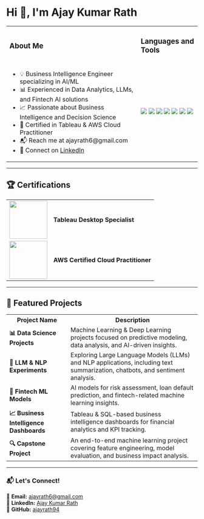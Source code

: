 # Hi 👋, I'm Ajay Kumar Rath

<table>
  <tr>
    <td><h3>About Me</h3></td>
    <td><h3>Languages and Tools</h3></td>
  </tr>
  <tr>
    <td>
      <ul>
        <li>💡 Business Intelligence Engineer specializing in AI/ML</li>
        <li>📊 Experienced in Data Analytics, LLMs, and Fintech AI solutions</li>
        <li>📈 Passionate about Business Intelligence and Decision Science</li>
        <li>📜 Certified in Tableau & AWS Cloud Practitioner</li>
        <li>📬 Reach me at ajayrath6@gmail.com</li>
        <li>🔗 Connect on <a href="https://www.linkedin.com/in/ajaykumarrath/">LinkedIn</a></li>
      </ul>
    </td>
    <td>
      <p>
        <img src="https://img.shields.io/badge/Python-3776AB?style=for-the-badge&logo=python&logoColor=white"/>
        <img src="https://img.shields.io/badge/SQL-4479A1?style=for-the-badge&logo=postgresql&logoColor=white"/>
        <img src="https://img.shields.io/badge/Tableau-E97627?style=for-the-badge&logo=tableau&logoColor=white"/>
        <img src="https://img.shields.io/badge/Apache%20Superset-273347?style=for-the-badge&logo=apache-superset&logoColor=white"/>
        <img src="https://img.shields.io/badge/TensorFlow-FF6F00?style=for-the-badge&logo=tensorflow&logoColor=white"/>
        <img src="https://img.shields.io/badge/Pandas-150458?style=for-the-badge&logo=pandas&logoColor=white"/>
        <img src="https://img.shields.io/badge/AWS-232F3E?style=for-the-badge&logo=amazon-aws&logoColor=white"/>
      </p>
    </td>
  </tr>
</table>

---

## 🏆 **Certifications**
  
<table>
  <tr>
    <td><img src="https://upload.wikimedia.org/wikipedia/en/thumb/3/3b/Tableau_Logo.png/150px-Tableau_Logo.png" width="100"/></td>
    <td><strong>Tableau Desktop Specialist</strong></td>
  </tr>
  <tr>
    <td><img src="https://d1.awsstatic.com/training-and-certification/certification-badges/AWS-Certified-Cloud-Practitioner_badge.4f3da37ed05bc13c61a6df6e360c435ec7286a14.png" width="100"/></td>
    <td><strong>AWS Certified Cloud Practitioner</strong></td>
  </tr>
</table>

---

## 📌 **Featured Projects**

<table>
  <tr>
    <th>Project Name</th>
    <th>Description</th>
  </tr>
  <tr>
    <td><strong>📊 Data Science Projects</strong></td>
    <td>Machine Learning & Deep Learning projects focused on predictive modeling, data analysis, and AI-driven insights.</td>
  </tr>
  <tr>
    <td><strong>🧠 LLM & NLP Experiments</strong></td>
    <td>Exploring Large Language Models (LLMs) and NLP applications, including text summarization, chatbots, and sentiment analysis.</td>
  </tr>
  <tr>
    <td><strong>🏦 Fintech ML Models</strong></td>
    <td>AI models for risk assessment, loan default prediction, and fintech-related machine learning insights.</td>
  </tr>
  <tr>
    <td><strong>📈 Business Intelligence Dashboards</strong></td>
    <td>Tableau & SQL-based business intelligence dashboards for financial analytics and KPI tracking.</td>
  </tr>
  <tr>
    <td><strong>🔍 Capstone Project</strong></td>
    <td>An end-to-end machine learning project covering feature engineering, model evaluation, and business impact analysis.</td>
  </tr>
</table>

---

### 📬 **Let's Connect!**
📧 **Email:** ajayrath6@gmail.com  
🔗 **LinkedIn:** [Ajay Kumar Rath](https://www.linkedin.com/in/ajaykumarrath/)  
🚀 **GitHub:** [ajayrath94](https://github.com/ajayrath94)  
